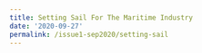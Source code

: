 ```yaml
---
title: Setting Sail For The Maritime Industry
date: '2020-09-27'
permalink: /issue1-sep2020/setting-sail
---
```


